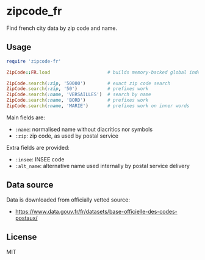 # zipcode\_fr

Find french city data by zip code and name.

## Usage

```ruby
require 'zipcode-fr'

ZipCode::FR.load                     # builds memory-backed global index

ZipCode.search(:zip, '50000')        # exact zip code search
ZipCode.search(:zip, '50')           # prefixes work
ZipCode.search(:name, 'VERSAILLES')  # search by name
ZipCode.search(:name, 'BORD')        # prefixes work
ZipCode.search(:name, 'MARIE')       # prefixes work on inner words
```

Main fields are:

- `:name`: normalised name without diacritics nor symbols
- `:zip`: zip code, as used by postal service

Extra fields are provided:

- `:insee`: INSEE code
- `:alt_name`: alternative name used internally by postal service delivery

## Data source

Data is downloaded from officially vetted source:

- https://www.data.gouv.fr/fr/datasets/base-officielle-des-codes-postaux/

## License

MIT
